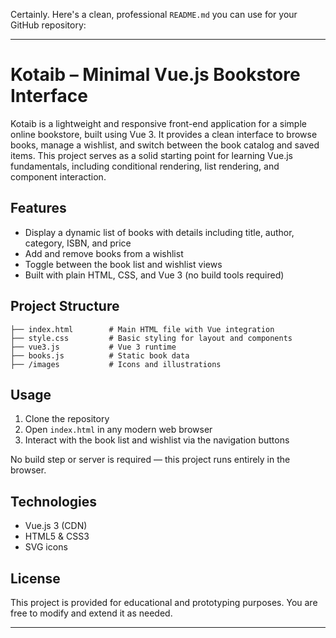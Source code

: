Certainly. Here's a clean, professional `README.md` you can use for your GitHub repository:

---

# Kotaib – Minimal Vue.js Bookstore Interface

Kotaib is a lightweight and responsive front-end application for a simple online bookstore, built using Vue 3. It provides a clean interface to browse books, manage a wishlist, and switch between the book catalog and saved items. This project serves as a solid starting point for learning Vue.js fundamentals, including conditional rendering, list rendering, and component interaction.

## Features

- Display a dynamic list of books with details including title, author, category, ISBN, and price
- Add and remove books from a wishlist
- Toggle between the book list and wishlist views
- Built with plain HTML, CSS, and Vue 3 (no build tools required)

## Project Structure

```
├── index.html        # Main HTML file with Vue integration
├── style.css         # Basic styling for layout and components
├── vue3.js           # Vue 3 runtime
├── books.js          # Static book data
├── /images           # Icons and illustrations
```

## Usage

1. Clone the repository
2. Open `index.html` in any modern web browser
3. Interact with the book list and wishlist via the navigation buttons

No build step or server is required — this project runs entirely in the browser.

## Technologies

- Vue.js 3 (CDN)
- HTML5 & CSS3
- SVG icons

## License

This project is provided for educational and prototyping purposes. You are free to modify and extend it as needed.

---
